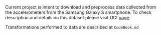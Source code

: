 Current project is intent to download and preprocess data collected from the accelerometers from the Samsung Galaxy S smartphone.
To check description and details on this dataset please visit UCI [page](http://archive.ics.uci.edu/ml/datasets/Human+Activity+Recognition+Using+Smartphones).

Transformations performed to data are described at  `CodeBook.md`
